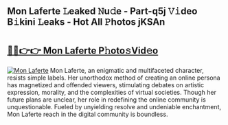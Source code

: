 ## Mon Laferte 𝙻eaked 𝙽u𝚍e - Part-q5j 𝚅𝚒deo B𝚒kini 𝙻eaks - Hot All 𝙿hotos jKSAn

# <h2><a href="http://ld0mh7t.urlbe.top/?page=Mon+Laferte">🔗🔗👉👉 Mon Laferte P𝚑oto𝚜Vid𝚎o</a></h2>

[![Mon Laferte](https://i.imgur.com/eBuTRDB.gif)](http://ld0mh7t.urlbe.top/?page=Mon+Laferte)
Mon Laferte, an enigmatic and multifaceted character, resists simple labels. Her unorthodox method of creating an online persona has magnetized and offended viewers, stimulating debates on artistic expression, morality, and the complexities of virtual societies. Though her future plans are unclear, her role in redefining the online community is unquestionable. Fueled by unyielding resolve and undeniable enchantment, Mon Laferte reach in the digital community is boundless.
